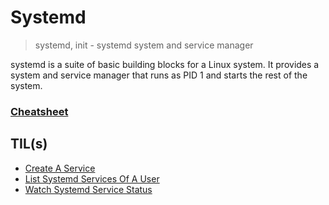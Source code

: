 # Systemd

> systemd, init - systemd system and service manager

systemd is a suite of basic building blocks for a Linux system. It provides a system and service manager that runs as PID 1 and starts the rest of the system.

### [Cheatsheet](https://systemd.io/)

## TIL(s)

- [Create A Service](create-a-service.md)
- [List Systemd Services Of A User](list-services-of-a-user.md)
- [Watch Systemd Service Status](watch-systemd-service-status.md)
